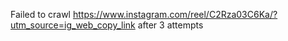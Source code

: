 Failed to crawl https://www.instagram.com/reel/C2Rza03C6Ka/?utm_source=ig_web_copy_link after 3 attempts